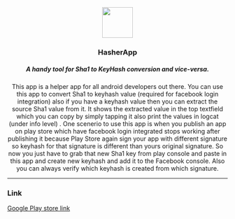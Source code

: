 <div align="center">
<img src="https://lh3.googleusercontent.com/xNklVYUmoK9h2bc3mf41gAsr5y0RAhe62A5uG-iDEg5-fKe1lCLPj3iNL-2orpG1ypY=s180-rw" alt="" width="70px" height="70px">
</div>

<h3 align="center" >HasherApp</h3>

<h5 align="center">A handy tool for Sha1 to KeyHash conversion and vice-versa.</h5>

<p align="center">This app is a helper app for all android developers out there. You can use this app to convert Sha1 to keyhash value (required for facebook login integration) also if you have a keyhash value
then you can extract the source Sha1 value from it. It shows the extracted value in the top textfield which you can copy by simply tapping it also print the values in logcat (under info level) .
One scenerio to use this app is when you publish an app on play store which have facebook login integrated stops working after publishing it because Play Store again sign your app with
different signature so keyhash for that signature is different than yours original signature. So now you just have to grab that new Sha1 key from play console and paste in this app and create new keyhash and add it to the Facebook console. Also you can always verify which keyhash is created from which signature.</p>

----------

### Link
<a href ="https://play.google.com/store/apps/details?id=com.hasher" >Google Play store link</a>



